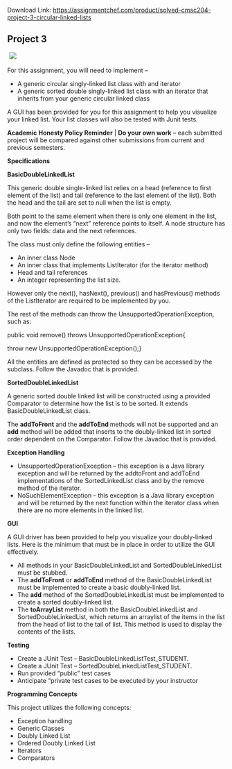 Download Link: https://assignmentchef.com/product/solved-cmsc204-project-3-circular-linked-lists
<br>
<h2>Project 3</h2>

<img decoding="async" data-recalc-dims="1" data-src="https://i0.wp.com/www.ankitcodinghub.com/wp-content/uploads/2020/05/892.png?w=980&amp;ssl=1" class="lazyload" src="data:image/gif;base64,R0lGODlhAQABAAAAACH5BAEKAAEALAAAAAABAAEAAAICTAEAOw==">

 <noscript>

  <img decoding="async" src="https://i0.wp.com/www.ankitcodinghub.com/wp-content/uploads/2020/05/892.png?w=980&amp;ssl=1" data-recalc-dims="1">

 </noscript>For this assignment, you will need to implement –

<ul>

 <li>A generic circular singly-linked list class with and iterator</li>

 <li>A generic sorted double singly-linked list class with an iterator that inherits from your generic circular linked class</li>

</ul>

A GUI has been provided for you for this assignment to help you visualize your linked list. Your list classes will also be tested with Junit tests.

<strong>Academic Honesty Policy Reminder</strong> | <strong>Do your own work</strong> – each submitted project will be compared against other submissions from current and previous semesters.

<strong>Specifications</strong>

<strong>BasicDoubleLinkedList</strong>

This generic double single-linked list relies on a head (reference to first element of the list) and tail (reference to the last element of the list).  Both the head and the tail are set to null when the list is empty.

Both point to the same element when there is only one element in the list, and now the element’s “next” reference points to itself. A node structure has only two fields: data and the next references.

The class must only define the following entities –

<ul>

 <li>An inner class Node</li>

 <li>An inner class that implements ListIterator (for the iterator method)</li>

 <li>Head and tail references</li>

 <li>An integer representing the list size.</li>

</ul>




However only the next(), hasNext(), previous() and hasPrevious() methods of the ListIterator are required to be implemented by you.

The rest of the methods can throw the UnsupportedOperationException, such as:

public void remove() throws UnsupportedOperationException{

throw new UnsupportedOperationException();}

All the entities are defined as protected so they can be accessed by the subclass.  Follow the Javadoc that is provided.

<strong>SortedDoubleLinkedList</strong>

A generic sorted double linked list will be constructed using a provided Comparator to determine how the list is to be sorted.  It extends BasicDoubleLinkedList class.

The <strong>addToFront</strong> and the <strong>addToEnd </strong>methods will not be supported and an <strong>add</strong> method will be added that inserts to the doubly-linked list in sorted order dependent on the Comparator.  Follow the Javadoc that is provided.

<strong>Exception Handling</strong>

<ul>

 <li>UnsupportedOperationException – this exception is a Java library exception and will be returned by the addtoFront and addToEnd implementations of the SortedLinkedList class and by the remove method of the iterator.</li>

 <li>NoSuchElementException – this exception is a Java library exception and will be returned by the next function within the iterator class when there are no more elements in the linked list.</li>

</ul>

<strong>GUI</strong>

A GUI driver has been provided to help you visualize your doubly-linked lists.  Here is the minimum that must be in place in order to utilize the GUI effectively.

<ul>

 <li>All methods in your BasicDoubleLinkedList and SortedDoubleLinkedList must be stubbed.</li>

 <li>The <strong>addToFront</strong> or <strong>addToEnd</strong> method of the BasicDoubleLinkedList must be implemented to create a basic doubly-linked list.</li>

 <li>The <strong>add</strong> method of the SortedDoubleLinkedList must be implemented to create a sorted doubly-linked list.</li>

 <li>The <strong>toArrayList</strong> method in both the BasicDoubleLinkedList and SortedDoubleLinkedList, which returns an arraylist of the items in the list from the head of list to the tail of list. This method is used to display the contents of the lists.</li>

</ul>

<strong>Testing</strong>

<ul>

 <li>Create a JUnit Test – BasicDoubleLinkedListTest_STUDENT.</li>

 <li>Create a JUnit Test – SortedDoubleLinkedListTest_STUDENT.</li>

 <li>Run provided “public” test cases</li>

 <li>Anticipate “private test cases to be executed by your instructor</li>

</ul>

<strong>Programming Concepts</strong>

This project utilizes the following concepts:

<ul>

 <li>Exception handling</li>

 <li>Generic Classes</li>

 <li>Doubly Linked List</li>

 <li>Ordered Doubly Linked List</li>

 <li>Iterators</li>

 <li>Comparators</li>

</ul>


